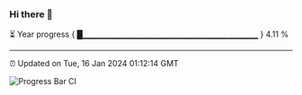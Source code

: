 ### Hi there 👋

⏳ Year progress { █▁▁▁▁▁▁▁▁▁▁▁▁▁▁▁▁▁▁▁▁▁▁▁▁▁▁▁▁▁ } 4.11 %

---

⏰ Updated on Tue, 16 Jan 2024 01:12:14 GMT

![Progress Bar CI](https://github.com/liununu/liununu/workflows/Progress%20Bar%20CI/badge.svg)
